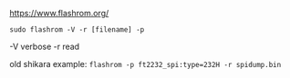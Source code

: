 
https://www.flashrom.org/

`sudo flashrom -V -r [filename] -p`

-V verbose
-r read

old shikara example: `flashrom -p ft2232_spi:type=232H -r spidump.bin`

